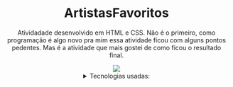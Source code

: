 <div align="center">
  
# ArtistasFavoritos

<p>Atividadade desenvolvido em HTML e CSS. Não é o primeiro, como programação é algo novo pra mim essa atividade ficou com alguns pontos pedentes. Mas é a atividade que mais gostei de como ficou o resultado final.  </p>

<img src= "https://github.com/MarieneHubner/artistasfavoritos/assets/146981712/1a11631b-7a38-4b24-9e10-db3239b47a39">

<details>
  <summary>Tecnologias usadas:</summary>
  -HTML

  -CSS

</details>

</div>
